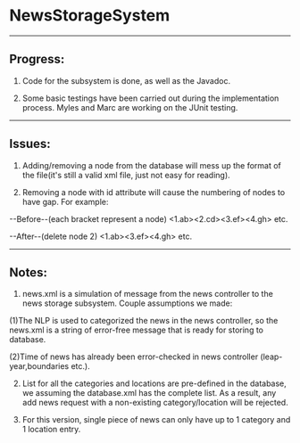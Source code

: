 NewsStorageSystem
=================

------------
Progress:
------------

1. Code for the subsystem is done, as well as the Javadoc.

2. Some basic testings have been carried out during the implementation process. Myles and Marc are working on the JUnit testing.



------------
Issues:
------------

1. Adding/removing a node from the database will mess up the format of the file(it's still a valid xml file, just not easy for reading).

2. Removing a node with id attribute will cause the numbering of nodes to have gap. For example:

 --Before--(each bracket represent a node)
 <1.ab><2.cd><3.ef><4.gh> etc.

 --After--(delete node 2)
 <1.ab><3.ef><4.gh> etc.



------------
Notes:
------------

1. news.xml is a simulation of message from the news controller to the news storage subsystem. Couple assumptions we made:

 (1)The NLP is used to categorized the news in the news controller, so the news.xml is a string of error-free message that is ready for storing to database.

 (2)Time of news has already been error-checked in news controller (leap-year,boundaries etc.).

2. List for all the categories and locations are pre-defined in the database, we assuming the database.xml has the complete list. As a result, any add news request with a non-existing category/location will be rejected.

3. For this version, single piece of news can only have up to 1 category and 1 location entry.
